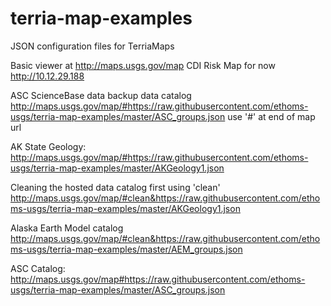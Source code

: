 # terria-map-examples
JSON configuration files for TerriaMaps

Basic viewer at http://maps.usgs.gov/map
CDI Risk Map for now http://10.12.29.188

ASC ScienceBase data backup data catalog
http://maps.usgs.gov/map/#https://raw.githubusercontent.com/ethoms-usgs/terria-map-examples/master/ASC_groups.json
use '#' at end of map url

AK State Geology:\
http://maps.usgs.gov/map/#https://raw.githubusercontent.com/ethoms-usgs/terria-map-examples/master/AKGeology1.json

Cleaning the hosted data catalog first using 'clean'\
http://maps.usgs.gov/map/#clean&https://raw.githubusercontent.com/ethoms-usgs/terria-map-examples/master/AKGeology1.json

Alaska Earth Model catalog\
http://maps.usgs.gov/map/#clean&https://raw.githubusercontent.com/ethoms-usgs/terria-map-examples/master/AEM_groups.json

ASC Catalog:
http://maps.usgs.gov/map#https://raw.githubusercontent.com/ethoms-usgs/terria-map-examples/master/ASC_groups.json
